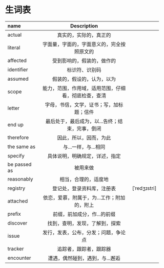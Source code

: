 # 生词表

| name        |                     Description                      |  |
| :---------- | :--------------------------------------------------: | :-----------: |
| actual      |                真实的，实际的，真正的                |               |
| literal     |      字面量，字面的，字面意义的，完全按照原文的      |               |
| affected    |              受到影响的，假装的，做作的              |               |
| identifier  |                    标识符、识别码                    |               |
| assumed     |              假装的，假设的，认为，以为              |               |
| scope       | 能力，范围，作用域，适用范围，仔细看，彻底检查，查清 |               |
| letter      |       字母，书信，文学，证书；写，加标题；信件       |               |
| end up      |   最后处于，最后成为，以...告终；结束，完事，倒闭    |               |
| therefore   |                因此，所以，因而，为此                |               |
| the same as |                 与...一样，与...相同                 |               |
|specify|具体说明，明确规定，详述，指定||
|be passed as|被用来做||
|reasonably|相当，合理的，适度地||
|registry|登记处，登录资料库，注册表| [ˈredʒɪstri]|
|attached|依恋，爱慕，附属于，为...工作；附加的，附上||
|prefix|前缀，前加成分，作...的前缀||
|discover|找到，查明，发现，了解到，探索||
|issue|发行，发表，公布，分发；问题，争论点||
|tracker|追踪者，跟踪者，跟踪器||
|encounter|遭遇，偶然碰到，遇到，与...邂逅||

